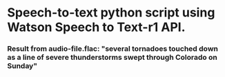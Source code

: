 # Speech-to-text python script using Watson Speech to Text-r1 API.

### Result from audio-file.flac: "several tornadoes touched down as a line of severe thunderstorms swept through Colorado on Sunday"
